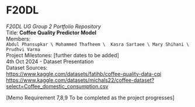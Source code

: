 # F20DL
_F20DL UG Group 2 Portfolio Repository_ \
Title: **Coffee Quality Predictor Model** \
Members: \
` Abdul Phansupkar \
Mohammed Thafheem \ 
Kasra Sartaee \
Mary Shihani \
Prudhvi Varma ` \
Project Milestones: [further dates to be added] \
4th Oct 2024 - Dataset Presentation \
Dataset Sources: \
https://www.kaggle.com/datasets/fatihb/coffee-quality-data-cqi
https://www.kaggle.com/datasets/michals22/coffee-dataset?select=Coffee_domestic_consumption.csv


[Memo Requirement 7,8,9 To be completed as the project progresses]
